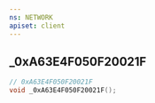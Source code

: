 ```yaml
---
ns: NETWORK
apiset: client
---
```

## _0xA63E4F050F20021F

```c
// 0xA63E4F050F20021F
void _0xA63E4F050F20021F();
```